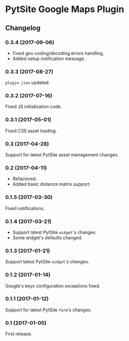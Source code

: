 # PytSite Google Maps Plugin


## Changelog


### 0.3.4 (2017-09-06)
- Fixed geo coding/decoding errors handling.
- Added setup notification message.


### 0.3.3 (2017-08-27)
`plugin.json` updated.


### 0.3.2 (2017-07-16)
Fixed JS initialization code.


### 0.3.1 (2017-05-01)
Fixed CSS asset loading.


### 0.3 (2017-04-28)
Support for latest PytSite asset management changes.


### 0.2 (2017-04-11)
- Refactored.
- Added basic distance matrix support.


### 0.1.5 (2017-03-30)
Fixed notifications. 


### 0.1.4 (2017-03-21)
- Support latest PytSite `widget`'s changes.
- Some widget's defaults changed.


### 0.1.3 (2017-01-21)
Support latest PytSite `widget`'s changes.


### 0.1.2 (2017-01-14)
Google's keys configuration exceptions fixed.


### 0.1.1 (2017-01-12)
Support for latest PytSite `form`'s changes.


### 0.1 (2017-01-05)
First release.
